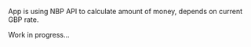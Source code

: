 App is using NBP API to calculate amount of money, depends on current GBP rate. 

Work in progress... 
